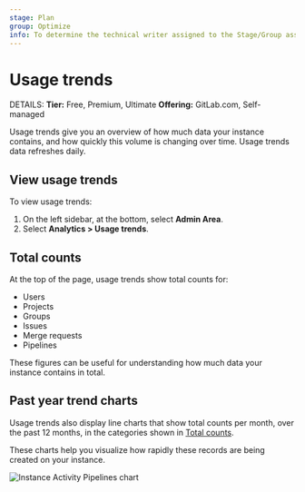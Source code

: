 ```yaml
---
stage: Plan
group: Optimize
info: To determine the technical writer assigned to the Stage/Group associated with this page, see https://handbook.gitlab.com/handbook/product/ux/technical-writing/#assignments
---
```


# Usage trends

DETAILS:
**Tier:** Free, Premium, Ultimate
**Offering:** GitLab.com, Self-managed

Usage trends give you an overview of how much data your instance contains, and how quickly this volume is changing over time.
Usage trends data refreshes daily.

## View usage trends

To view usage trends:

1. On the left sidebar, at the bottom, select **Admin Area**.
1. Select **Analytics > Usage trends**.

## Total counts

At the top of the page, usage trends show total counts for:

- Users
- Projects
- Groups
- Issues
- Merge requests
- Pipelines

These figures can be useful for understanding how much data your instance contains in total.

## Past year trend charts

Usage trends also display line charts that show total counts per month, over the past 12 months,
in the categories shown in [Total counts](#total-counts).

These charts help you visualize how rapidly these records are being created on your instance.

![Instance Activity Pipelines chart](img/instance_activity_pipelines_chart_v13_6_a.png)
